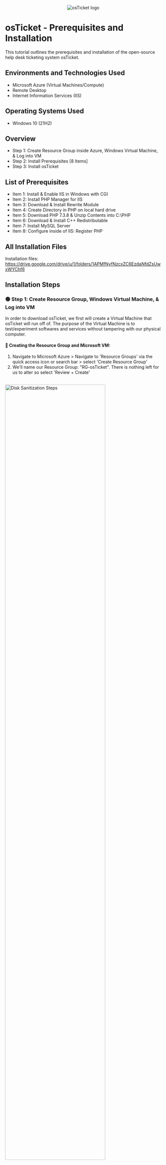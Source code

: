 <p align="center">
<img src="https://i.imgur.com/Clzj7Xs.png" alt="osTicket logo"/>
</p>

<h1>osTicket - Prerequisites and Installation</h1>
This tutorial outlines the prerequisites and installation of the open-source help desk ticketing system osTicket.<br />


<h2>Environments and Technologies Used</h2>

- Microsoft Azure (Virtual Machines/Compute)
- Remote Desktop
- Internet Information Services (IIS)

<h2>Operating Systems Used </h2>

- Windows 10</b> (21H2)

<h2>Overview</h2>

- Step 1: Create Resource Group inside Azure, Windows Virtual Machine, & Log into VM
- Step 2: Install Prerequisites [8 Items]
- Step 3: Install osTicket

<h2>List of Prerequisites</h2>

- Item 1: Install & Enable IIS in Windows with CGI
- Item 2: Install PHP Manager for IIS
- Item 3: Download & Install Rewrite Module
- Item 4: Create Directory in PHP on local hard drive
- Item 5: Download PHP 7.3.8 & Unzip Contents into C:\PHP
- Item 6: Download & Install C++ Redistributable
- Item 7: Install MySQL Server
- Item 8: Configure inside of IIS: Register PHP

<h2>All Installation Files</h2>

 Installation files: https://drive.google.com/drive/u/1/folders/1APMfNyfNzcxZC6EzdaNfdZsUwxWYChf6
 
<h2>Installation Steps</h2>

<h3>🟢 Step 1: Create Resource Group, Windows Virtual Machine, & Log into VM</h3>

<p>In order to download osTicket, we first will create a Virtual Machine that osTicket will run off of. The purpose of the Virtual Machine is to test/experiment softwares and services without tampering with our physical computer.</p>

<h4>🔵 Creating the Resource Group and Microsoft VM:</h4>

1. Navigate to Microsoft Azure > Navigate to 'Resource Groups' via the quick access icon or search bar > select 'Create Resource Group'
2. We'll name our Resource Group: "RG-osTicket". There is nothing left for us to alter so select 'Review + Create'

<br>
<img src="https://i.imgur.com/a5aZTph.png" height="80%" width="80%" alt="Disk Sanitization Steps"/>
<br>

3. Navigate to 'Virtual Machines' within Azure via quick access icon or search bar > select 'Create Virtual Machine'
4. Within the Virtual Machine portal, we will make the following changes:

- Pick the resource group we just created: 'RG-osTicket'
- Name of Virtual Machine: 'VM-osTicket'
- Image: 'Windows 10 Pro, version 22H2 - x64 Gen2'
- Size: 2-4 vcpus (4vcpu is okay since we’re only using 1 virtual machine and thus is free to utilize all power)
- Username/password of choice: Example username: darinstathos (Remember this username/password for later when logging into VM)
- Check Licensing Box: [X] ‘I confirm I have an eligible Windows 10/11 license with multi-tenant hosting rights.’
- Select 'Next: Disks >', 'Next: Networking >': Beside Virtual Network: We don't have a virtual network yet so Azure automatically created on for us: '(new)VM-osTicket-vnet'
- Select 'Review + Create'


<br>

<img src="https://i.imgur.com/rvLruq8.png" height="80%" width="80%" alt="Disk Sanitization Steps"/>
<img src="https://i.imgur.com/4bVd96u.png" height="80%" width="80%" alt="Disk Sanitization Steps"/>
<img src="https://i.imgur.com/DKNGchW.png" height="80%" width="80%" alt="Disk Sanitization Steps"/>

<br>

<h4>🔵 Logging into our Virtual Machine:</h4>

<p>We want to access the virtual machine we just created so we can install osTicket onto our virtual machine.</p>

1. We need to copy the Public IP Address of VM-osTicket: Navigate to Azure > ‘Virtual Machines’ > VM-osTicket > Overview: Copy Public IP address to clipboard (Example: 20.14.93.5)

<img src="https://i.imgur.com/nT3i4AO.png" height="80%" width="80%" alt="Disk Sanitization Steps"/>

2. WindowsOS vs MacOS:

- If you’re using Windows, click the ‘Start’ menu (Windows Icon) on desktop > search bar > 'Remote Desktop Connection'
- This is done from the perspective of MacOS, so open/download application: 'Microsoft Remote Desktop' > 'Add PC' > paste Public IP Address > input ‘username/password’ from when we created the VM. (example: darinstathos)
 
<br>
 
<img src="https://i.imgur.com/89ySFdY.png" height="80%" width="80%" alt="Disk Sanitization Steps"/>
<img src="https://i.imgur.com/K956piz.png" height="80%" width="80%" alt="Disk Sanitization Steps"/>

<br> 

<h3>🟢Step 2: Install Prerequisites [8 Items]</h3>  

<h4>🔵 Item 1: Install & Enable IIS in Windows with CGI:</h4>

<strong>What is IIS (Internet Information Services)?</strong>

<p>IIS (Internet Information Services) is a web server software developed by Microsoft for Windows operating systems. It allows you to host and serve websites, web applications, and other web services on your Windows-based computer. IIS provides the infrastructure and tools necessary to handle HTTP requests, manage web content, and support various web technologies, making it easier to publish and manage websites on Windows servers. We need to set up IIS because osTicket runs out of a website and thus requires extra support.</p>

1. Within our Windows Virtual Machinne, right-click the 'Start Menu" (Windows icon on desktop) > select 'Run' > type 'Control' for Control Panel

<br>
<img src="https://i.imgur.com/9VWSZ5X.png" height="80%" width="80%" alt="Disk Sanitization Steps"/>
<br>

2. Select 'Programs' > Select 'Turn Windows Features On & Off'
<br>
<img src="https://i.imgur.com/VBDY12c.png" height="80%" width="80%" alt="Disk Sanitization Steps"/>

<br>

3. Enable [X] Internet Information Services > Expand [+] for 'World Wide Web Services' > Expand [+] for 'Application Developer' > [X] check 'CGI'


<br>

<img src="https://i.imgur.com/LBwOY9T.png" height="80%" width="80%" alt="Disk Sanitization Steps"/>

<br>
<Strong>Why do we need CGI and what is PHP?</strong>

<p>This is because CGI allows us to install PHP Manager later and PHP is needed for osTicket. CGI (Common Gateway Interface) needs to be enabled on IIS (Internet Information Services) in order to install osTicket because osTicket relies on CGI scripts to process and handle certain web requests. CGI is a standard protocol that allows web servers like IIS to interact with external programs or scripts to generate dynamic content. PHP is a server-side scripting language that is widely used for web development. It is needed to run osTicket because osTicket is written in PHP and relies on PHP for its functionality. PHP allows osTicket to dynamically generate web pages, process form submissions, interact with databases, and perform various other tasks necessary for its ticketing system. It provides the underlying scripting capabilities that osTicket relies on to handle user interactions, store ticket data, and generate the appropriate responses.</p>
<br>
4. We can check that everything is working correctly by typing '127.0.0.1' into the search bar on Microsoft Edge within the VM. We can see that the default Internet Information Services webpage loads. 

<br>

<strong>Why type 127.0.0.1?</Strong>

<p>Typing '127.0.0.1' allows us to access the loopback address on our local machine. The loopback address refers to the computer itself, allowing you to access the web server or any other services running on your own machine.</p>
<br>
<img src="https://i.imgur.com/3LQN7NK.png" height="80%" width="80%" alt="Disk Sanitization Steps"/>


<br>

<h4>🔵 Item 2: Install PHP Manager for IIS:</h4>

Link to install PHP Manager for IIS: https://drive.google.com/file/d/1RHsNd4eWIOwaNpj3JW4vzzmzNUH86wY_/view?usp=share_link

<Strong>What is PHP Manager and why is it needed for IIS/Installing osTicket later?</strong>

<p>PHP Manager is an IIS (Internet Information Services) extension for managing PHP installations on Windows servers. It is needed for installing osTicket because osTicket is written in PHP and requires a properly configured PHP environment to run.</p>

1. Use the link provided: click and download PHP manager
2. Navigate to Windows File Explorer > Downloads: it should appear there 
3. Open and install PHP manager with all default settings. Select: ‘I Agree’

<img src="https://i.imgur.com/SysOwcw.png" height="80%" width="80%" alt="Disk Sanitization Steps"/>
<img src="https://i.imgur.com/PsEKT5c.png" height="80%" width="80%" alt="Disk Sanitization Steps"/>

<br>

<h4>🔵 Item 3: Download & Install Rewrite Module:</h4>

Link to install Rewrite Module: https://drive.google.com/file/d/1tIK9GZBKj1JyUP87eewxgdNqn9pZmVmY/view?usp=share_link

<Strong>What is a Rewrite Module and why is it needed for osTicket?</strong>

<p>osTicket requires the Rewrite Module to be installed in order to utilize URL rewriting capabilities provided by the web server. URL rewriting is a technique that allows the modification of incoming request URLs, which can be helpful for creating user-friendly and search engine optimized URLs.

The Rewrite Module, typically used with IIS (Internet Information Services), enables osTicket to transform complex or dynamic URLs into more concise and meaningful ones. This enhances the usability and aesthetics of the URLs while ensuring proper navigation and linking within the osTicket system.

By leveraging the Rewrite Module, osTicket can achieve URL structures that are easier to read, remember, and share. It improves the user experience, search engine visibility, and overall accessibility of osTicket's support ticketing system.</p>
<br>

1. Use the link provided: click and download the Rewrite Module
2. Navigate to Windows File Explorer > Downloads: it should appear there
3. Open the Application > Agree to it > 'Install' & 'Close'


<br>

<img src="https://i.imgur.com/jaKOscc.png" height="80%" width="80%" alt="Disk Sanitization Steps"/>
<img src="https://i.imgur.com/HH47Fxf.png" height="80%" width="80%" alt="Disk Sanitization Steps"/>

<br>

<h4>🔵 Item 4: Create Directory for PHP on the local hard drive:</h4>

We want to create a PHP folder on the root of the C: Drive. This is because later we will download PHP and extract the contents into this folder. 
<br>

1. Open 'File Explorer' > select 'My PC' > Click 'C: Drive'
2. Right-click inside of the C:Drive > 'New' > 'Folder' > name the folder 'PHP'

<br>

<img src="https://i.imgur.com/j6OCAhm.png" height="80%" width="80%" alt="Disk Sanitization Steps"/>
<img src="https://i.imgur.com/uVpTK8b.png" height="80%" width="80%" alt="Disk Sanitization Steps"/>

<br> 

<h4>🔵 Item 5: Download PHP 7.3.8 and Unzip Contents into C:\PHP</h4> 

Link to download PHPn 7.3.8: https://drive.google.com/file/d/1snNMtLdCOpMtkCyD4mvl9yOOmvVIp9fP/view?usp=share_link
 
 <Strong>Why is PHP needed for osTicket again?</strong>
 
 <p>PHP is needed for osTicket because it is the programming language in which osTicket is built. It enables osTicket to dynamically generate web pages, process form submissions, interact with databases, and provide the necessary functionality for a support ticketing system. Without PHP, osTicket would not be able to operate and deliver its ticket management capabilities to users.</p>
<br>

 1. Use the link provided: click and download the PHP 7.3.8 [Leave all the files as they are, just download it straight away]
 
 **Side note: If this comes up when downloading, select 'Keep' and 'Keep Anyway'
 
<br>

<img src="https://i.imgur.com/ieditVE.png" height="80%" width="80%" alt="Disk Sanitization Steps"/>
<img src="https://i.imgur.com/hoYlaPg.png" height="80%" width="80%" alt="Disk Sanitization Steps"/>
<br>

 2. Naviagte to 'Downloads' in File Explorer > Right-click: 'Extract All'
 3. When it wants a destination to extract the contents in, we want to unzip into C:PHP folder: Click 'Browse' > 
 4. Press 'This PC' > 'C: Drive' > select 'PHP folder > 'Extract'


<br>

<img src="https://i.imgur.com/Z4rqX8k.png" height="80%" width="80%" alt="Disk Sanitization Steps"/>
<img src="https://i.imgur.com/T87zDyA.png" height="80%" width="80%" alt="Disk Sanitization Steps"/>
<img src="https://i.imgur.com/yfnRe3G.png" height="80%" width="80%" alt="Disk Sanitization Steps"/>
<img src="https://i.imgur.com/MEIVt8R.png" height="80%" width="80%" alt="Disk Sanitization Steps"/>

<br>

<h4>🔵 Item 6: Download & Install C++ Restributable:</h4>
 
Link to install C++ Restributable: https://drive.google.com/file/d/1s1OsGF3-ioO0_9LYizPRiVuIkb3lFJgH/view?usp=share_link
 
 <Strong>Why do we need to install Microsoft C++ Restributable in order to use osTicket?</strong>
 
<p>Microsoft C++ Redistributable software is required for installing osTicket because osTicket is built using the C++ programming language and relies on specific components provided by the Microsoft Visual C++ Redistributable packages. These packages contain essential runtime components and libraries necessary for osTicket to run smoothly and without compatibility issues. Installing the appropriate Redistributable software ensures that the required C++ dependencies are available on the system, enabling osTicket to function properly.</p>

<br>

1. Use the link provided: click and download VC Redist
2. Open ‘File Explorer’ > Downloads > double-click to open > 'Agree' & 'Install'

<br>

<img src="https://i.imgur.com/sUGJJSE.png" height="80%" width="80%" alt="Disk Sanitization Steps"/>


<br>

<h4>🔵 Item 7: Install MySQL Server</h4>

Link to download MySQL: https://drive.google.com/file/d/1_OWh9p7VQLcrB0q_V7qT8yHl0xo5gv7z/view?usp=share_link
 
 <strong>What is MySQL and why is it needed to install osTicket?</strong>
 
 <p>MySQL is an open-source relational database management system (RDBMS) that is used to store and manage data. It is needed to install osTicket because osTicket requires a database to store ticket information, user data, and other related data. MySQL provides the backend storage and retrieval capabilities necessary for osTicket's ticketing system to function effectively and securely.</p>

<br>

 1. Use the link provided: click and download MySQL
 2. Follow the installation process. The things to take note of are:
 
 - Select 'Typical Install'
 - When the Config Wizard pops up: select 'Standard Configuration'
 - For credentials, the username is: 'root' and create a password. Password will be used later when registering/signing up for osTicket (Example password: 'Password1')
 - Select 'Execute' & 'Finish'

<br>

<img src="https://i.imgur.com/wvZaIKo.png" height="80%" width="80%" alt="Disk Sanitization Steps"/>
<img src="https://i.imgur.com/HPdwC1E.png" height="80%" width="80%" alt="Disk Sanitization Steps"/>
<img src="https://i.imgur.com/PIdSQ84.png" height="80%" width="80%" alt="Disk Sanitization Steps"/>


<br> 

<h4>🔵 Item 8: Configure IIS as Admin & Register PHP</h4>

<Strong>Why do we need to register PHP?</strong>

<p>We have downloaded PHP onto our machine, but it's not in a position to where it can be recognized by osTicket yet. Registering PHP on PHP Manager before installing osTicket is necessary to ensure that the correct PHP version and configuration are set up for osTicket. By registering PHP, PHP Manager can identify and manage the installed PHP version, extensions, and settings specific to osTicket's requirements. This ensures compatibility, performance, and proper functioning of osTicket within the IIS (Internet Information Services) environment, allowing the ticketing system to operate smoothly.</p>

<br>

1. Navigate to search bar on Windows desktop > Type 'IIS' > Right-click to 'Run As Administrator'

<br>

<img src="https://i.imgur.com/kLaIrv1.png" height="80%" width="80%" alt="Disk Sanitization Steps"/>

<br>

2. Double-click PHP manager > select 'Register New PHP Version'
3. Click the three dots icon to browse > click 'PHP' folder > 'PHP-CGI' > select 'OK'
4. Select the VM were using within IIS > click 'Restart' (This is so the system can restart and reset with PHP now added. It is good practice to do so)

<br>

<img src="https://i.imgur.com/orQgCAq.png" height="80%" width="80%" alt="Disk Sanitization Steps"/>
<img src="https://i.imgur.com/YrwPeOw.png" height="80%" width="80%" alt="Disk Sanitization Steps"/>
<img src="https://i.imgur.com/KGO4bqS.png" height="80%" width="80%" alt="Disk Sanitization Steps"/>

<br>

<h3>🟢 Step 3: Install osTicket</h3>

Link to download osTicket: https://drive.google.com/file/d/1VeVXKlzHDRjeaVUL99ptq7qYbrbXdFxJ/view?usp=share_link

<Strong>What is osTicket and why is it useful?</strong>

<p>osTicket is a popular open-source ticketing system that helps organizations efficiently manage customer support and inquiries. It provides a centralized platform for capturing, tracking, and resolving customer tickets, ensuring timely and effective communication. osTicket offers features such as ticket assignment, email integration, knowledge base, customizable forms, and reporting, making it useful for streamlining support processes, improving customer satisfaction, and maintaining organized customer interactions.</p>

<br>
<h4>🔵 Downloading osTicket and Setting up IIS:</h4>

1. Use the Download Link provided > Download osTicket 
2. Open 'File Explorer' > Open two Windows of File Explorer. Our goal is to Extract and Copy “Upload” folder to c:\inetpub\wwwroot:

- File Explorer 1: Navigate to 'Downloads' > osTicket > Double-click to unzip contents > You’ll see ‘Upload Folder’
- File Explorer 2: My PC > C: Drive > Inetpub > wwwroot

3. Drag and drop 'Upload' folder in wwwroot

<br>
<img src="https://i.imgur.com/1A7aCxE.png" height="80%" width="80%" alt="Disk Sanitization Steps"/>
<br>

4. Rename ‘Upload’ folder to ‘osTicket’: Right-click ‘Upload’ Folder > 'Rename' > Rename to “osTicket”
5. Go back to IIS to now load osTicket website: search 'IIS' on Windows search bar > Right-click to 'Run as Administrator' > click 'VM-osTicket' > select 'Restart'
6. Inside of IIS: Navigate to 'VM-osTicket' > Expand [+] Sites > Expand [+] Default Web Site > Select 'osTicket' > Select “Browse *:80” on the right

<p> We can see that the osTicket website has loaded! However, there are some items signaled by red X's. We're going to enable some extensions.</p>

<br>

<img src="https://i.imgur.com/Zhqpash.png" height="80%" width="80%" alt="Disk Sanitization Steps"/>
<img src="https://i.imgur.com/82Qgidu.png" height="80%" width="80%" alt="Disk Sanitization Steps"/>
<img src="https://i.imgur.com/qOrzIx8.png" height="80%" width="80%" alt="Disk Sanitization Steps"/>
<img src="https://i.imgur.com/atfwtLI.png" height="80%" width="80%" alt="Disk Sanitization Steps"/>

<br>

<h4>🔵 Enabling IIS Extensions:</h4>

1. Navigate back to 'IIS' > Select 'VM-osTicket' > Expand [+] 'Sites' > Expand [+] 'Default Web Site' > Select 'osTicket' > select 'PHP Manager' 

<br>

<img src="https://i.imgur.com/y1sMF1T.png" height="80%" width="80%" alt="Disk Sanitization Steps"/>

<br>

2. Select 'Enable or disable an extension'
3. Enable the following extensions:

- Enable: php_imap.dll
- Enable: php_intl.dll
- Enable: php_opcache.dll

4. Go back to osTicket in browser > Refresh > notice how some of the red X’s turned green

<br>

<img src="https://i.imgur.com/ROrUgIQ.png" height="80%" width="80%" alt="Disk Sanitization Steps"/>
<img src="https://i.imgur.com/GkP6IOy.png" height="80%" width="80%" alt="Disk Sanitization Steps"/>
<img src="https://i.imgur.com/5tf3lvY.png" height="80%" width="80%" alt="Disk Sanitization Steps"/>
 
<br>

<h4>🔵 Rename ost-config.php & Changing Access Permissions:</h4>

<p>Our goal is to change "C:\inetpub\wwwroot\osTicket\include\<strong>ost-sampleconfig.php</strong>" into "C:\inetpub\wwwroot\osTicket\include\<strong>ost-config.php</strong>", essentially taking out the word <strong>"Sample"</strong></p>

1. Navigate to 'File Explorer' > 'This PC' > C:Drive > 'inetpub' > 'wwwroot' > osTicket > 'Include' folder
2. Scroll down within the 'Include' folder until you find “ost-sampleconfig.php”
3. Rename to ost-config (erasing the word “sample”): Right-click the file name > 'Rename' 
4. Right-click 'ost-config' file > Select 'Properties' > 'Security' > 'Advanced'

<br>

<img src="https://i.imgur.com/uTtRUsW.png" height="80%" width="80%" alt="Disk Sanitization Steps"/>
<img src="https://i.imgur.com/sQPFOGK.png" height="80%" width="80%" alt="Disk Sanitization Steps"/>
<img src="https://i.imgur.com/rKaWCh1.png" height="80%" width="80%" alt="Disk Sanitization Steps"/>

<br>

<p>osTicket needs to interact with this file in order to run. We don’t know what user it's going to use, so we’re going to set the file permissions so that anyone can access it. This is so there are no issues in trying to deploy/use osTicket due to user authentication and permissions:</p>

<br>

5. Select 'Disable inheritance' (so it stops inheriting permissions from the parent) > Select 'Remove all permissions'
6. To add permissions: select 'Add' > 'Select a principal' > type 'Everyone' & 'Check Names'> select 'Full Control' > 'Apply' & 'OK'

<p>Now everyone has permissions to ost-config</p>

<br>

<img src="https://i.imgur.com/uNDvlF4.png" height="80%" width="80%" alt="Disk Sanitization Steps"/>
<img src="https://i.imgur.com/sOhjlmI.png" height="80%" width="80%" alt="Disk Sanitization Steps"/>

<br>

<h4>🔵 Continue Setting Up osTicket in the Browser:</h4>

1. In the browser, select "Continue" 
2. Fill out the fields: Examples below: (darin@helper.com is a fake email)

<br>

<img src="https://i.imgur.com/dIsN6z0.png" height="80%" width="80%" alt="Disk Sanitization Steps"/>
<img src="https://i.imgur.com/WbSkeJu.png" height="80%" width="80%" alt="Disk Sanitization Steps"/>

<br>

3. Install Heidi SQL: https://docs.google.com/document/d/1WovrX2DaS9xkfaSr4LXyB4YnnWpXIgPCMMbbfgHmGVw/edit

<strong>What is Heidi SQL?</strong>

<p>HeidiSQL is a user-friendly program that helps you manage and work with databases. It provides a graphical interface where you can connect to your databases, view and edit data, and perform various tasks without writing complex commands. It's a useful tool for developers and database administrators who want to interact with databases easily and efficiently. It allows us to communicate with the database we installed earlier: MySQL so that we can easily set up a database that osTicket can use.</p>

<br>

- Download Heidi SQL using the link above > Open in 'Downloads' within File Explorer
- Select 'Next' on everything > 'Install' > 'Finish'
- Another window of ‘Launch Heidi’ will open: Click ‘New’ cause were going to create a new connection to Database
- The username: 'root', password: 'Password1' (We created these when we downloaded mySQL server) > select 'Open'
- Now we have our connection to mySQL server: > Create a new database called “osTicket”

<br>

<img src="https://i.imgur.com/tubw6NS.png" height="80%" width="80%" alt="Disk Sanitization Steps"/>
<img src="https://i.imgur.com/ISGZCkG.png" height="80%" width="80%" alt="Disk Sanitization Steps"/>
<img src="https://i.imgur.com/P3S9Kg2.png" height="80%" width="80%" alt="Disk Sanitization Steps"/>
<img src="https://i.imgur.com/8c4exJp.png" height="80%" width="80%" alt="Disk Sanitization Steps"/>
<br>

4. We can now finish setting up osTicket in the browser:

- Username: 'root', Password: 'Password1' (for example purposes)
- Database name: 'osTicket' (This was just created in HeidiSQL)
- Select 'Install Now'

<br>

<img src="https://i.imgur.com/2NrbTee.png" height="80%" width="80%" alt="Disk Sanitization Steps"/>
<img src="https://i.imgur.com/dkzwJNJ.png" height="80%" width="80%" alt="Disk Sanitization Steps"/>

<br>

<h4>🔵 Clean Up:</h4>

1. We need to delete the 'Set Up' folder in C:\inetpub\wwwroot\osTicket\setup

- Navigate to 'File Explorer' > 'My PC' > C: Drive > 'inetpub' > 'wwwroot' > 'osTicket' > 'Set Up' folder > Right-click to 'Delete' 

2. Set Permissions to “Read Only" within C:\inetpub\wwwroot\osTicket\include\ost-config.php

- Navigate to 'File Explorer' > 'My PC' > C: Drive > 'inetpub' > 'wwwroot' > 'osTicket' > 'Include' folder > Select 'ost-config'
- Right-click 'ost-config' > select 'Properties'
- select 'Security' at the top > select 'Advanced'
- select 'Everyone' > select 'Edit'
- Uncheck [ ] 'Full Control', 'Modify', 'Read & Execute' so that only 'Read' remains

<br>

<img src="https://i.imgur.com/EDdHj47.png" height="80%" width="80%" alt="Disk Sanitization Steps"/>
<img src="https://i.imgur.com/TTXCkyV.png" height="80%" width="80%" alt="Disk Sanitization Steps"/>
<img src="https://i.imgur.com/63zk6RH.png" height="80%" width="80%" alt="Disk Sanitization Steps"/>

<br>

<h4>🔵 Testing Log In:</h4>

There are two URL's:

- Admin Login: http://localhost/osTicket/scp/login.php
- End-User Login (where people can create tickets): http://localhost/osTicket/

1. Click the Admin Login link
2. Input the username/email & password created when signing up for osTicket earlier:

- Example username: darin_admin

Congrats! We've successfully installed osTicket!

<br>

<img src="https://i.imgur.com/bVUEpnh.png" height="80%" width="80%" alt="Disk Sanitization Steps"/>
<img src="https://i.imgur.com/w3Fvc61.png" height="80%" width="80%" alt="Disk Sanitization Steps"/>







